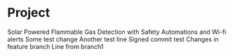 # Project
Solar Powered Flammable Gas Detection with Safety Automations and Wi-fi alerts
Some test change
Another test line
Signed commit test
Changes in feature branch
Line from branch1
